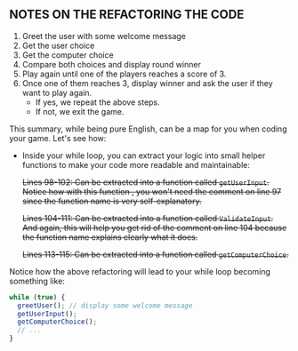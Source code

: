 ## NOTES ON THE REFACTORING THE CODE

1. Greet the user with some welcome message
2. Get the user choice
3. Get the computer choice
4. Compare both choices and display round winner
5. Play again until one of the players reaches a score of 3.
6. Once one of them reaches 3, display winner and ask the user if they want to play again.
   - If yes, we repeat the above steps.
   - If not, we exit the game.

This summary, while being pure English, can be a map for you when coding your game. Let's see how:

- Inside your while loop, you can extract your logic into small helper functions to make your code more readable and maintainable:

  ~~Lines 98-102: Can be extracted into a function called `getUserInput`. Notice how with this function , you won't need the comment on line 97 since the function name is very self-explanatory.~~

  ~~Lines 104-111: Can be extracted into a function called `ValidateInput`. And again, this will help you get rid of the comment on line 104 because the function name explains clearly what it does.~~

  ~~Lines 113-115: Can be extracted into a function called `getComputerChoice`.~~

Notice how the above refactoring will lead to your while loop becoming something like:

```javascript
while (true) {
  greetUser(); // display some welcome message
  getUserInput();
  getComputerChoice();
  // ...
}
```
